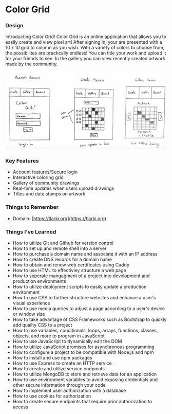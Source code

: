 # Color Grid

### Design
Introducting Color Grid! Color Grid is an online application that allows you to easily create and view pixel art! After signing in, your are presented with a 10 x 10 grid to color in as you wish. With a variety of colors to choose from, the possibilites are practically endless! You can title your work and upload it for your friends to see. In the gallery you can view recently created artwork made by the community.

![Sketch of application](startup-sketch.jpg)

### Key Features
* Account features/Secure login
* Interactive coloring grid
* Gallery of community drawings
* Real-time updates when users upload drawings
* Titles and date stamps on artwork

### Things to Remember
* Domain: [https://tlarki.org](https://tlarki.org)

### Things I've Learned
* How to utilize Git and Github for version control
* How to set up and remote shell into a server
* How to purchase a domain name and associate it with an IP address
* How to create DNS records for a domain name
* How to obtain and renew web certificates using Caddy
* How to use HTML to effectivley structure a web page
* How to seperate mangagment of a project into development and production environments
* How to utilize deployment scripts to easily update a production environment
* How to use CSS to further structure websites and enhance a user's visual experience
* How to use media queries to adjust a page according to a user's device or window size
* How to take advantage of CSS Frameworks such as Bootstrap to quickly add quality CSS to a project
* How to use variables, conditionals, loops, arrays, functions, classes, objects, and more to program in JavaScript
* How to use JavaScript to dynamically edit the DOM
* How to utilize JavaScript promises for asynchronous programming
* How to configure a project to be compatible with Node.js and npm
* How to install and use npm packages
* How to use Express to create an HTTP service
* How to create and utilize service endpoints
* How to utilize MongoDB to store and retrieve data for an application
* How to use environment variables to avoid exposing credentials and other secure information through your code
* How to implement user authorization with a database
* How to use cookies for authorization
* How to create secure endpoints that require prior authorization to access